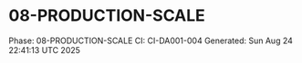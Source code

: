 # 08-PRODUCTION-SCALE
Phase: 08-PRODUCTION-SCALE
CI: CI-DA001-004
Generated: Sun Aug 24 22:41:13 UTC 2025
